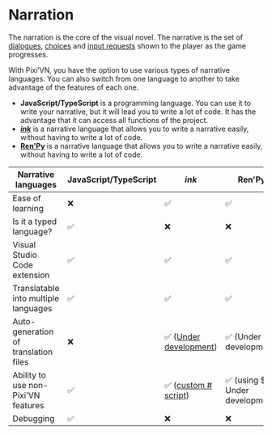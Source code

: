 # Narration

The narration is the core of the visual novel. The narrative is the set of [dialogues](/start/dialogue.md), [choices](/start/choices.md) and [input requests](/start/input.md) shown to the player as the game progresses.

With Pixi’VN, you have the option to use various types of narrative languages. You can also switch from one language to another to take advantage of the features of each one.

* **JavaScript/TypeScript** is a programming language. You can use it to write your narrative, but it will lead you to write a lot of code. It has the advantage that it can access all functions of the project.
* **[*ink*](/ink/ink.md)** is a narrative language that allows you to write a narrative easily, without having to write a lot of code.
* **[Ren'Py](/renpy/renpy.md)** is a narrative language that allows you to write a narrative easily, without having to write a lot of code.

| Narrative languages | JavaScript/TypeScript | *ink* | Ren'Py |
|---|---|---|---|
| Ease of learning | ❌ | ✅ | ✅ |
| Is it a typed language? | ✅ | ❌ | ❌ |
| Visual Studio Code extension | ✅ | ✅ | ✅ |
| Translatable into multiple languages | ✅ | ✅ | ✅ |
| Auto-generation of translation files | ❌ | ✅ ([Under development](https://github.com/DRincs-Productions/pixi-vn-json/issues/3)) | ✅ (Under development) |
| Ability to use non-Pixi’VN features | ✅ | ✅  ([custom # script](/ink/ink-hashtag.md)) | ✅ (using $ - Under development) |
| Debugging | ✅ | ❌ | ❌ |
